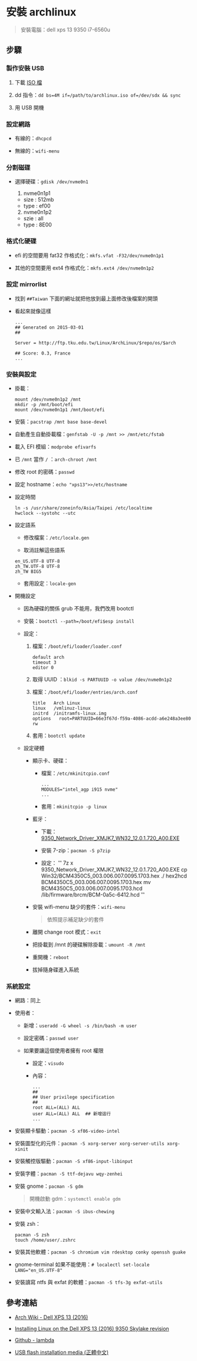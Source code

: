 # 安裝 archlinux

> 安裝電腦：dell xps 13 9350 i7-6560u


## 步驟


### 製作安裝 USB

1. 下載 [ISO 檔](https://www.archlinux.org/download/)

2. dd 指令：`dd bs=4M if=/path/to/archlinux.iso of=/dev/sdx && sync`

3. 用 USB 開機


### 設定網路

* 有線的：`dhcpcd`

* 無線的：`wifi-menu`


### 分割磁碟

* 選擇硬碟：`gdisk /dev/nvme0n1`
  1. nvme0n1p1
    * size : 512mb  
    * type : ef00

  2. nvme0n1p2
    * szie : all  
    * type : 8E00


### 格式化硬碟

* efi 的空間要用 fat32 作格式化：`mkfs.vfat -F32/dev/nvme0n1p1`

* 其他的空間要用 ext4 作格式化：`mkfs.ext4 /dev/nvme0n1p2`


### 設定 mirrorlist

* 找到 `##Taiwan` 下面的網址就把他放到最上面修改後檔案的開頭

* 看起來就像這樣
  ```
  ...
  ## Generated on 2015-03-01
  ##

  Server = http://ftp.tku.edu.tw/Linux/ArchLinux/$repo/os/$arch

  ## Score: 0.3, France
  ...
  ```


### 安裝與設定

* 掛載：
  ```
  mount /dev/nvme0n1p2 /mnt
  mkdir -p /mnt/boot/efi
  mount /dev/nvme0n1p1 /mnt/boot/efi
  ```

* 安裝：`pacstrap /mnt base base-devel`

* 自動產生自動掛載檔：`genfstab -U -p /mnt >> /mnt/etc/fstab`

* 載入 EFI 模組：`modprobe efivarfs`

* 已 `/mnt` 當作 `/` ：`arch-chroot /mnt`

* 修改 root 的密碼：`passwd`

* 設定 hostname：`echo "xps13">>/etc/hostname`

* 設定時間
  ```
  ln -s /usr/share/zoneinfo/Asia/Taipei /etc/localtime
  hwclock --systohc --utc
  ```

* 設定語系

  * 修改檔案：`/etc/locale.gen`

  * 取消註解這些語系
  ```
  en_US.UTF-8 UTF-8
  zh_TW.UTF-8 UTF-8  
  zh_TW BIG5  
  ```

  * 套用設定：`locale-gen`

* 開機設定

  * 因為硬碟的關係 grub 不能用，我們改用 bootctl

  * 安裝：`bootctl --path=/boot/efi$esp install`

  * 設定：
    1. 檔案：`/boot/efi/loader/loader.conf`
       ```
       default arch
       timeout 3
       editor 0
       ```

    2. 取得 UUID ：`blkid -s PARTUUID -o value /dev/nvme0n1p2`

    3. 檔案：`/boot/efi/loader/entries/arch.conf`
       ```      
       title   Arch Linux
       linux   /vmlinuz-linux
       initrd  /initramfs-linux.img
       options   root=PARTUUID=66e3f67d-f59a-4086-acdd-a6e248a3ee80 rw
       ```

    4. 套用：`bootctl update`

  * 設定硬體

    * 顯示卡、硬碟：

      * 檔案：`/etc/mkinitcpio.conf`
        ```
        ...
        MODULES="intel_agp i915 nvme"
        ...
        ```

      * 套用：`mkinitcpio -p linux`

    * 藍牙：

      * 下載：[9350_Network_Driver_XMJK7_WN32_12.0.1.720_A00.EXE](http://downloads.dell.com/FOLDER03272920M/1/9350_Network_Driver_XMJK7_WN32_12.0.1.720_A00.EXE)

      * 安裝 7-zip：`pacman -S p7zip`

      * 設定：
        ‵‵‵
        7z x 9350_Network_Driver_XMJK7_WN32_12.0.1.720_A00.EXE
        cp Win32/BCM4350C5_003.006.007.0095.1703.hex ./
        hex2hcd BCM4350C5_003.006.007.0095.1703.hex
        mv BCM4350C5_003.006.007.0095.1703.hcd /lib/firmware/brcm/BCM-0a5c-6412.hcd
        ‵‵‵

    * 安裝 wifi-menu 缺少的套件：`wifi-menu`

      > 依照提示補足缺少的套件

    * 離開 change root 模式：`exit`

    * 把掛載到 /mnt 的硬碟解除掛載：`umount -R /mnt`

    * 重開機：`reboot`

    * 拔掉隨身碟進入系統


### 系統設定

* 網路：同上

* 使用者：

  * 新增：`useradd -G wheel -s /bin/bash -m user`

  * 設定密碼：`passwd user`

  * 如果要讓這個使用者擁有 root 權限

    * 設定：`visudo`

    * 內容：
      ```
      ...
      ##
      ## User privilege specification
      ##
      root ALL=(ALL) ALL
      user ALL=(ALL) ALL  ## 新增這行
      ...
      ```

* 安裝顯卡驅動：`pacman -S xf86-video-intel`

* 安裝圖型化的元件：`pacman -S xorg-server xorg-server-utils xorg-xinit`

* 安裝觸控版驅動：`pacman -S xf86-input-libinput`

* 安裝字體：`pacman -S ttf-dejavu wqy-zenhei`

* 安裝 gnome：`pacman -S gdm`

  > 開機啟動 gdm：`systemctl enable gdm`

* 安裝中文輸入法：`pacman -S ibus-chewing`

* 安裝 zsh：
  ```
  pacman -S zsh
  touch /home/user/.zshrc
  ```

* 安裝其他軟體：`pacman -S chromium vim rdesktop conky openssh guake`

* gnome-terminal 如果不能使用：`# localectl set-locale LANG="en_US.UTF-8"`

* 安裝讀寫 ntfs 與 exfat 的軟體：`pacman -S tfs-3g exfat-utils`

## 參考連結

* [Arch Wiki - Dell XPS 13 (2016)](https://goo.gl/hwkjoP)

* [Installing Linux on the Dell XPS 13 (2016) 9350 Skylake revision](https://www.linuxserver.io/index.php/2016/02/04/installing-linux-on-the-dell-xps-13-2016-9350/)

* [Github - lambda](https://github.com/lambdaTW/learn/blob/master/linux/arch/V3_371)

* [USB flash installation media (正體中文)](https://goo.gl/V3M80e)
